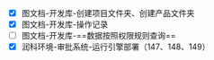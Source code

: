 - [x] 图文档-开发库-创建项目文件夹、创建产品文件夹
- [x] 图文档-开发库-操作记录
- [ ] 图文档-开发库-==数据按照权限规则查询==
- [x] 润科环境-审批系统-运行引擎部署（147、148、149）